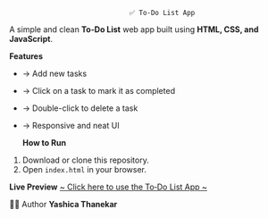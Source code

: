                                   ✅ To‑Do List App

A simple and clean **To‑Do List** web app built using **HTML, CSS, and JavaScript**.
 
   **Features**
 - -> Add new tasks
 - -> Click on a task to mark it as completed
 - -> Double-click to delete a task
 - -> Responsive and neat UI

   **How to Run**
1. Download or clone this repository.
2. Open `index.html` in your browser.

 **Live Preview**
[~ Click here to use the To‑Do List App ~](https://yashicathanekar.github.io/todo-list/)


👩‍💻 Author
**Yashica Thanekar**
